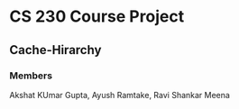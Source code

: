# CS 230 Course Project
## Cache-Hirarchy

### Members 
Akshat KUmar Gupta, Ayush Ramtake, Ravi Shankar Meena

